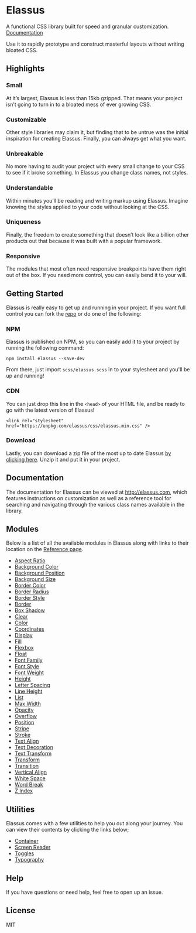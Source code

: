 # Elassus

A functional CSS library built for speed and granular customization. [Documentation](http://elassus.com)

Use it to rapidly prototype and construct masterful layouts without writing bloated CSS.

## Highlights

### Small
At it’s largest, Elassus is less than 15kb gzipped. That means your project isn’t going to turn in to a bloated mess of ever growing CSS.

### Customizable
Other style libraries may claim it, but finding that to be untrue was the initial inspiration for creating Elassus. Finally, you can always get what you want.

### Unbreakable
No more having to audit your project with every small change to your CSS to see if it broke something. In Elassus you change class names, not styles.

### Understandable
Within minutes you’ll be reading and writing markup using Elassus. Imagine knowing the styles applied to your code without looking at the CSS.

### Uniqueness
Finally, the freedom to create something that doesn’t look like a billion other products out that because it was built with a popular framework.

### Responsive
The modules that most often need responsive breakpoints have them right out of the box. If you need more control, you can easily bend it to your will.

## Getting Started
Elassus is really easy to get up and running in your project. If you want full control you can fork the <a href="https://github.com/krivaten/elassus" target="_blank">repo</a> or do one of the following:

### NPM
Elassus is published on NPM, so you can easily add it to your project by running the following command:

```
npm install elassus --save-dev
```

From there, just import <code>scss/elassus.scss</code> in to your stylesheet and you'll be up and running!

### CDN
You can just drop this line in the <code>&lt;head&gt;</code> of your HTML file, and be ready to go with the latest version of Elassus!

```
<link rel="stylesheet" href="https://unpkg.com/elassus/css/elassus.min.css" />
```

### Download
Lastly, you can download a zip file of the most up to date Elassus <a href="https://github.com/krivaten/elassus/archive/master.zip" target="_blank">by clicking here</a>. Unzip it and put it in your project.

## Documentation
The documentation for Elassus can be viewed at http://elassus.com, which features instructions on customization as well as a reference tool for searching and navigating through the various class names available in the library.

## Modules
Below is a list of all the available modules in Elassus along with links to their location on the [Reference page](http://elassus.com/reference.html).

- [Aspect Ratio](http://elassus.com/reference.html?s=Module:%20Aspect%20Ratio)
- [Background Color](http://elassus.com/reference.html?s=Module:%20Background%20Color)
- [Background Position](http://elassus.com/reference.html?s=Module:%20Background%20Position)
- [Background Size](http://elassus.com/reference.html?s=Module:%20Background%20Size)
- [Border Color](http://elassus.com/reference.html?s=Module:%20Border%20Color)
- [Border Radius](http://elassus.com/reference.html?s=Module:%20Border%20Radius)
- [Border Style](http://elassus.com/reference.html?s=Module:%20Border%20Style)
- [Border](http://elassus.com/reference.html?s=Module:%20Border)
- [Box Shadow](http://elassus.com/reference.html?s=Module:%20BoxShadow)
- [Clear](http://elassus.com/reference.html?s=Module:%20Clear)
- [Color](http://elassus.com/reference.html?s=Module:%20Color)
- [Coordinates](http://elassus.com/reference.html?s=Module:%20Coordinates)
- [Display](http://elassus.com/reference.html?s=Module:%20Display)
- [Fill](http://elassus.com/reference.html?s=Module:%20Fill)
- [Flexbox](http://elassus.com/reference.html?s=Module:%20Flexbox)
- [Float](http://elassus.com/reference.html?s=Module:%20Float)
- [Font Family](http://elassus.com/reference.html?s=Module:%20Font%20Family)
- [Font Style](http://elassus.com/reference.html?s=Module:%20FontStyle)
- [Font Weight](http://elassus.com/reference.html?s=Module:%20Font%20Weight)
- [Height](http://elassus.com/reference.html?s=Module:%20Height)
- [Letter Spacing](http://elassus.com/reference.html?s=Module:%20Letter%20Spacing)
- [Line Height](http://elassus.com/reference.html?s=Module:%20Line%20Height)
- [List](http://elassus.com/reference.html?s=Module:%20List)
- [Max Width](http://elassus.com/reference.html?s=Module:%20Max%20Width)
- [Opacity](http://elassus.com/reference.html?s=Module:%20Opacity)
- [Overflow](http://elassus.com/reference.html?s=Module:%20Overflow)
- [Position](http://elassus.com/reference.html?s=Module:%20Position)
- [Stripe](http://elassus.com/reference.html?s=Module:%20Stripe)
- [Stroke](http://elassus.com/reference.html?s=Module:%20Stroke)
- [Text Align](http://elassus.com/reference.html?s=Module:%20Text%20Align)
- [Text Decoration](http://elassus.com/reference.html?s=Module:%20Text%20Decoration)
- [Text Transform](http://elassus.com/reference.html?s=Module:%20Text%20Transform)
- [Transform](http://elassus.com/reference.html?s=Module:%20Transform)
- [Transition](http://elassus.com/reference.html?s=Module:%20Transition)
- [Vertical Align](http://elassus.com/reference.html?s=Module:%20Vertical%20Align)
- [White Space](http://elassus.com/reference.html?s=Module:%20White%20Space)
- [Word Break](http://elassus.com/reference.html?s=Module:%20Word%20Break)
- [Z Index](http://elassus.com/reference.html?s=Module:%20Z%20Index)

## Utilities
Elassus comes with a few utilities to help you out along your journey. You can view their contents by clicking the links below;

- [Container](http://elassus.com/reference.html?s=Utility:%20Container)
- [Screen Reader](http://elassus.com/reference.html?s=Utility:%20Screen%20Reader)
- [Toggles](http://elassus.com/reference.html?s=Utility:%20Toggles)
- [Typography](http://elassus.com/reference.html?s=Utility:%20Typography)

## Help
If you have questions or need help, feel free to open up an issue.

## License
MIT